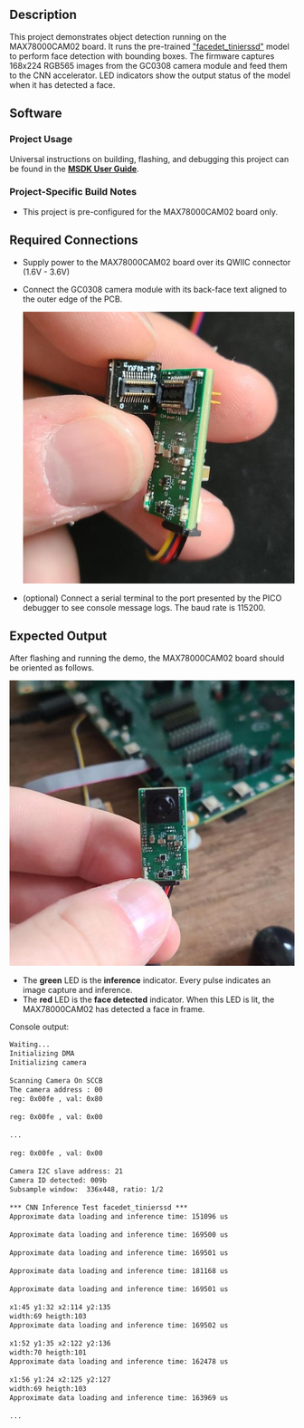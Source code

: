 ## Description

This project demonstrates object detection running on the MAX78000CAM02 board.  It runs the pre-trained ["facedet_tinierssd"](https://github.com/MaximIntegratedAI/ai8x-synthesis/blob/develop/networks/ai85-facedet-tinierssd.yaml) model to perform face detection with bounding boxes.  The firmware captures 168x224 RGB565 images from the GC0308 camera module and feed them to the CNN accelerator.  LED indicators show the output status of the model when it has detected a face.

## Software

### Project Usage

Universal instructions on building, flashing, and debugging this project can be found in the **[MSDK User Guide](https://analog-devices-msdk.github.io/msdk/USERGUIDE/)**.

### Project-Specific Build Notes

* This project is pre-configured for the MAX78000CAM02 board only.

## Required Connections

* Supply power to the MAX78000CAM02 board over its QWIIC connector (1.6V - 3.6V)
* Connect the GC0308 camera module with its back-face text aligned to the outer edge of the PCB.

    ![Inserting GC3080](res/cam02_inserting_camera.jpg)

* (optional) Connect a serial terminal to the port presented by the PICO debugger to see console message logs.  The baud rate is 115200. 

## Expected Output

After flashing and running the demo, the MAX78000CAM02 board should be oriented as follows.

![MAX78000CAM02 Orientation](res/cam02_orientation.jpg)

* The **green** LED is the **inference** indicator.  Every pulse indicates an image capture and inference.
* The **red** LED is the **face detected** indicator.  When this LED is lit, the MAX78000CAM02 has detected a face in frame.

Console output:

```serial
Waiting...
Initializing DMA
Initializing camera

Scanning Camera On SCCB
The camera address : 00 
reg: 0x00fe , val: 0x80

reg: 0x00fe , val: 0x00

...

reg: 0x00fe , val: 0x00

Camera I2C slave address: 21
Camera ID detected: 009b
Subsample window:  336x448, ratio: 1/2

*** CNN Inference Test facedet_tinierssd ***
Approximate data loading and inference time: 151096 us

Approximate data loading and inference time: 169500 us

Approximate data loading and inference time: 169501 us

Approximate data loading and inference time: 181168 us

Approximate data loading and inference time: 169501 us

x1:45 y1:32 x2:114 y2:135
width:69 heigth:103
Approximate data loading and inference time: 169502 us

x1:52 y1:35 x2:122 y2:136
width:70 heigth:101
Approximate data loading and inference time: 162478 us

x1:56 y1:24 x2:125 y2:127
width:69 heigth:103
Approximate data loading and inference time: 163969 us

...
```
